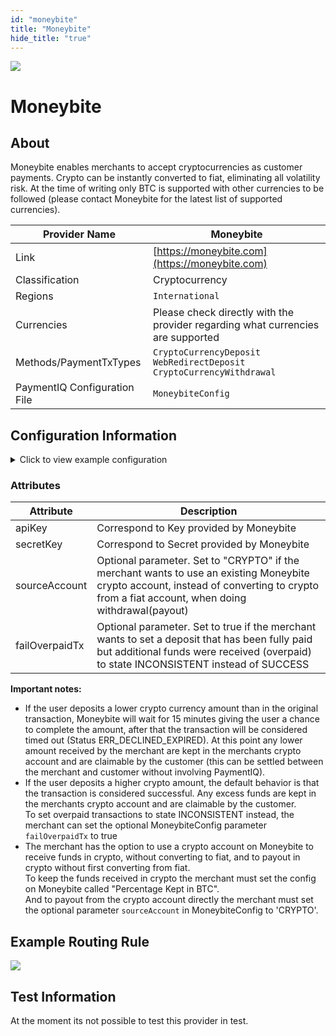 ```yaml
--- 
id: "moneybite" 
title: "Moneybite"
hide_title: "true"
---
```

 
![](/img/providers/logos/moneybite.png)

# Moneybite

## About
Moneybite enables merchants to accept cryptocurrencies as customer payments. Crypto can be instantly converted to fiat, eliminating all volatility risk. At the time of writing only BTC is supported with other currencies to be followed (please contact Moneybite for the latest list of supported currencies).

| Provider Name                | Moneybite                                                                       |
|------------------------------|---------------------------------------------------------------------------------|
| Link                         | [https://moneybite.com](https://moneybite.com)                                  |
| Classification               | Cryptocurrency                                                                  |
| Regions                      | `International`                                                                 |
| Currencies                   | Please check directly with the provider regarding what currencies are supported |
| Methods/PaymentTxTypes       | `CryptoCurrencyDeposit` `WebRedirectDeposit` <br/> `CryptoCurrencyWithdrawal`   |
| PaymentIQ Configuration File | `MoneybiteConfig`                                                               |

## Configuration Information

<details>
<summary>Click to view example configuration</summary>
<br/>

```xml
<com.devcode.paymentiq.integration.moneybite.MoneybiteConfig>
  <enabled>true</enabled>
  <!-- <failOverpaidTx>true</failOverpaidTx> -->
  <accounts>
    <entry>
      <string>default</string>
      <account>
        <apiKey>???</apiKey>
        <secretKey>???</secretKey>
        <merchantName>???</merchantName>
        <!-- <supportedCurrencies>???</supportedCurrencies> -->
        <!-- <sourceAccount>CRYPTO</sourceAccount> -->
      </account>
    </entry>
  </accounts>
</com.devcode.paymentiq.integration.moneybite.MoneybiteConfig>
```
</details>

### Attributes

| Attribute      | Description                                                                                                                                                                               |
|----------------|-------------------------------------------------------------------------------------------------------------------------------------------------------------------------------------------|
| apiKey         | Correspond to Key provided by Moneybite                                                                                                                                                   |
| secretKey      | Correspond to Secret provided by Moneybite                                                                                                                                                |
| sourceAccount  | Optional parameter. Set to "CRYPTO" if the merchant wants to use an existing Moneybite crypto account, instead of converting to crypto from a fiat account, when doing withdrawal(payout) |
| failOverpaidTx | Optional parameter. Set to true if the merchant wants to set a deposit that has been fully paid but additional funds were received (overpaid) to state INCONSISTENT instead of SUCCESS    |

**Important notes:** 
- If the user deposits a lower crypto currency amount than in the original transaction, Moneybite will wait for 15 minutes giving the user a chance to complete the amount, after that the transaction will be considered timed out (Status ERR_DECLINED_EXPIRED). At this point any lower amount received by the merchant are kept in the merchants crypto account and are claimable by the customer (this can be settled between the merchant and customer without involving PaymentIQ).  
- If the user deposits a higher crypto amount, the default behavior is that the transaction is considered successful. Any excess funds are kept in the merchants crypto account and are claimable by the customer.  
  To set overpaid transactions to state INCONSISTENT instead, the merchant can set the optional MoneybiteConfig parameter ``failOverpaidTx`` to true  
- The merchant has the option to use a crypto account on Moneybite to receive funds in crypto, without converting to fiat, and to payout in crypto without first converting from fiat.  
  To keep the funds received in crypto the merchant must set the config on Moneybite called "Percentage Kept in BTC".  
  And to payout from the crypto account directly the merchant must set the optional parameter ``sourceAccount`` in MoneybiteConfig to 'CRYPTO'.    

## Example Routing Rule
![](/img/providers/routing/moneybite.png)

## Test Information
At the moment its not possible to test this provider in test.
